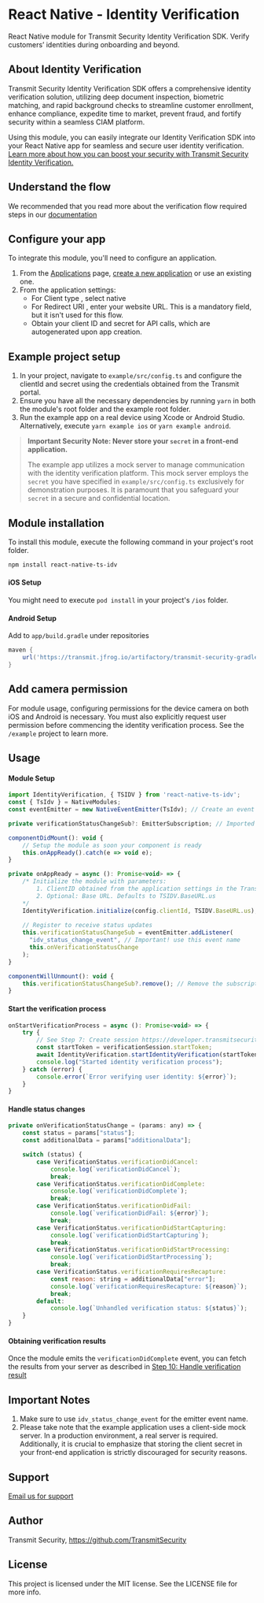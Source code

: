 # React Native - Identity Verification

React Native module for Transmit Security Identity Verification SDK. Verify customers’ identities during onboarding and beyond.

## About Identity Verification
Transmit Security Identity Verification SDK offers a comprehensive identity verification solution, utilizing deep document inspection, biometric matching, and rapid background checks to streamline customer enrollment, enhance compliance, expedite time to market, prevent fraud, and fortify security within a seamless CIAM platform. 

Using this module, you can easily integrate our Identity Verification SDK into your React Native app for seamless and secure user identity verification.<br>
[Learn more about how you can boost your security with Transmit Security Identity Verification.](https://transmitsecurity.com/platform/identity-verification)

## Understand the flow
We recommended that you read more about the verification flow required steps in our [documentation](https://developer.transmitsecurity.com/guides/verify/quick_start_ios/)

## Configure your app
To integrate this module, you'll need to configure an application.

1. From the [Applications](https://portal.transmitsecurity.io/applications) page, [create a new application](https://developer.transmitsecurity.com/guides/user/create_new_application/) or use an existing one.
2. From the application settings:
    * For Client type , select native
    * For Redirect URI , enter your website URL. This is a mandatory field, but it isn't used for this flow.
    * Obtain your client ID and secret for API calls, which are autogenerated upon app creation.

## Example project setup
1. In your project, navigate to `example/src/config.ts` and configure the clientId and secret using the credentials obtained from the Transmit portal.
2. Ensure you have all the necessary dependencies by running `yarn` in both the module's root folder and the example root folder.
3. Run the example app on a real device using Xcode or Android Studio. Alternatively, execute `yarn example ios` or `yarn example android`.

> **Important Security Note: Never store your `secret` in a front-end application.**
> 
> The example app utilizes a mock server to manage communication with the identity verification platform. This mock server employs the `secret` you have specified in `example/src/config.ts` exclusively for demonstration purposes. It is paramount that you safeguard your `secret` in a secure and confidential location.

## Module installation
To install this module, execute the following command in your project's root folder.
```sh
npm install react-native-ts-idv
```

#### iOS Setup
You might need to execute `pod install` in your project's `/ios` folder.

#### Android Setup
Add to `app/build.gradle` under repositories

```gradle
maven {
    url('https://transmit.jfrog.io/artifactory/transmit-security-gradle-release-local/')
}
```

## Add camera permission
For module usage, configuring permissions for the device camera on both iOS and Android is necessary. You must also explicitly request user permission before commencing the identity verification process. See the `/example` project to learn more.

## Usage

#### Module Setup
```js
import IdentityVerification, { TSIDV } from 'react-native-ts-idv';
const { TsIdv } = NativeModules;
const eventEmitter = new NativeEventEmitter(TsIdv); // Create an event emitter with the native module TsIdv

private verificationStatusChangeSub?: EmitterSubscription; // Imported from react-native

componentDidMount(): void {
    // Setup the module as soon your component is ready
    this.onAppReady().catch(e => void e);
}

private onAppReady = async (): Promise<void> => {
    /* Initialize the module with parameters: 
        1. ClientID obtained from the application settings in the Transmit portal
        2. Optional: Base URL. Defaults to TSIDV.BaseURL.us
    */
    IdentityVerification.initialize(config.clientId, TSIDV.BaseURL.us);
    
    // Register to receive status updates
    this.verificationStatusChangeSub = eventEmitter.addListener(
      "idv_status_change_event", // Important! use this event name
      this.onVerificationStatusChange
    );
}

componentWillUnmount(): void {
    this.verificationStatusChangeSub?.remove(); // Remove the subscription when it's no longer needed
}
```

#### Start the verification process
```js
onStartVerificationProcess = async (): Promise<void> => {
    try {
        // See Step 7: Create session https://developer.transmitsecurity.com/guides/verify/quick_start_ios/ to get startToken
        const startToken = verificationSession.startToken; 
        await IdentityVerification.startIdentityVerification(startToken); // This will trigger the native SDK to start the flow
        console.log("Started identity verification process");
    } catch (error) {
        console.error(`Error verifying user identity: ${error}`);
    }
}
```

#### Handle status changes
```js
private onVerificationStatusChange = (params: any) => {
    const status = params["status"];
    const additionalData = params["additionalData"];

    switch (status) {
        case VerificationStatus.verificationDidCancel:
            console.log(`verificationDidCancel`);
            break;
        case VerificationStatus.verificationDidComplete:
            console.log(`verificationDidComplete`);
            break;
        case VerificationStatus.verificationDidFail:
            console.log(`verificationDidFail: ${error}`);
            break;
        case VerificationStatus.verificationDidStartCapturing:
            console.log(`verificationDidStartCapturing`);
            break;
        case VerificationStatus.verificationDidStartProcessing:
            console.log(`verificationDidStartProcessing`);
            break;
        case VerificationStatus.verificationRequiresRecapture:
            const reason: string = additionalData["error"];
            console.log(`verificationRequiresRecapture: ${reason}`);
            break;
        default:
            console.log(`Unhandled verification status: ${status}`);
    }
}

```

#### Obtaining verification results
Once the module emits the `verificationDidComplete` event, you can fetch the results from your server as described in [Step 10: Handle verification result](https://developer.transmitsecurity.com/guides/verify/quick_start_ios/#step-10-handle-verification-result) 

## Important Notes
1. Make sure to use `idv_status_change_event` for the emitter event name.
2. Please take note that the example application uses a client-side mock server. In a production environment, a real server is required. Additionally, it is crucial to emphasize that storing the client secret in your front-end application is strictly discouraged for security reasons.

## Support
[Email us for support](info@transmitsecurity.com)

## Author

Transmit Security, https://github.com/TransmitSecurity

## License

This project is licensed under the MIT license. See the LICENSE file for more info.
